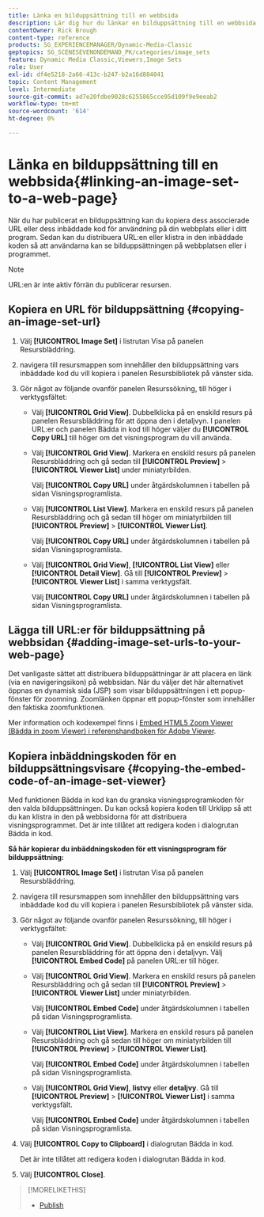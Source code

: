 ```yaml
---
title: Länka en bilduppsättning till en webbsida
description: Lär dig hur du länkar en bilduppsättning till en webbsida i Adobe Dynamic Media Classic.
contentOwner: Rick Brough
content-type: reference
products: SG_EXPERIENCEMANAGER/Dynamic-Media-Classic
geptopics: SG_SCENESEVENONDEMAND_PK/categories/image_sets
feature: Dynamic Media Classic,Viewers,Image Sets
role: User
exl-id: df4e5218-2a66-413c-b247-b2a16d884041
topic: Content Management
level: Intermediate
source-git-commit: ad7e20fdbe9028c6255865cce95d109f9e9eeab2
workflow-type: tm+mt
source-wordcount: '614'
ht-degree: 0%

---
```


# Länka en bilduppsättning till en webbsida{#linking-an-image-set-to-a-web-page}

När du har publicerat en bilduppsättning kan du kopiera dess associerade URL eller dess inbäddade kod för användning på din webbplats eller i ditt program. Sedan kan du distribuera URL:en eller klistra in den inbäddade koden så att användarna kan se bilduppsättningen på webbplatsen eller i programmet.

>[!NOTE]
>
>URL:en är inte aktiv förrän du publicerar resursen.

## Kopiera en URL för bilduppsättning {#copying-an-image-set-url}

1. Välj **[!UICONTROL Image Set]** i listrutan Visa på panelen Resursbläddring.
1. navigera till resursmappen som innehåller den bilduppsättning vars inbäddade kod du vill kopiera i panelen Resursbibliotek på vänster sida.
1. Gör något av följande ovanför panelen Resurssökning, till höger i verktygsfältet:

   * Välj **[!UICONTROL Grid View]**. Dubbelklicka på en enskild resurs på panelen Resursbläddring för att öppna den i detaljvyn. I panelen URL:er och panelen Bädda in kod till höger väljer du **[!UICONTROL Copy URL]** till höger om det visningsprogram du vill använda.
   * Välj **[!UICONTROL Grid View]**. Markera en enskild resurs på panelen Resursbläddring och gå sedan till **[!UICONTROL Preview]** > **[!UICONTROL Viewer List]** under miniatyrbilden.

     Välj **[!UICONTROL Copy URL]** under åtgärdskolumnen i tabellen på sidan Visningsprogramlista.

   * Välj **[!UICONTROL List View]**. Markera en enskild resurs på panelen Resursbläddring och gå sedan till höger om miniatyrbilden till **[!UICONTROL Preview]** > **[!UICONTROL Viewer List]**.

     Välj **[!UICONTROL Copy URL]** under åtgärdskolumnen i tabellen på sidan Visningsprogramlista.

   * Välj **[!UICONTROL Grid View]**, **[!UICONTROL List View]** eller **[!UICONTROL Detail View]**. Gå till **[!UICONTROL Preview]** > **[!UICONTROL Viewer List]** i samma verktygsfält.

     Välj **[!UICONTROL Copy URL]** under åtgärdskolumnen i tabellen på sidan Visningsprogramlista.

## Lägga till URL:er för bilduppsättning på webbsidan {#adding-image-set-urls-to-your-web-page}

Det vanligaste sättet att distribuera bilduppsättningar är att placera en länk (via en navigeringsikon) på webbsidan. När du väljer det här alternativet öppnas en dynamisk sida (JSP) som visar bilduppsättningen i ett popup-fönster för zoomning. Zoomlänken öppnar ett popup-fönster som innehåller den faktiska zoomfunktionen.

Mer information och kodexempel finns i [Embed HTML5 Zoom Viewer (Bädda in zoom Viewer) i referenshandboken för Adobe Viewer](https://experienceleague.adobe.com/en/docs/dynamic-media-developer-resources/library/viewers-aem-assets-dmc/zoom/c-html5-20-zoom-viewer-about#section-e1c3106f5b3e445d9b95be337c2f94e2).

## Kopiera inbäddningskoden för en bilduppsättningsvisare {#copying-the-embed-code-of-an-image-set-viewer}

Med funktionen Bädda in kod kan du granska visningsprogramkoden för den valda bilduppsättningen. Du kan också kopiera koden till Urklipp så att du kan klistra in den på webbsidorna för att distribuera visningsprogrammet. Det är inte tillåtet att redigera koden i dialogrutan Bädda in kod.

**Så här kopierar du inbäddningskoden för ett visningsprogram för bilduppsättning:**

1. Välj **[!UICONTROL Image Set]** i listrutan Visa på panelen Resursbläddring.
1. navigera till resursmappen som innehåller den bilduppsättning vars inbäddade kod du vill kopiera i panelen Resursbibliotek på vänster sida.
1. Gör något av följande ovanför panelen Resurssökning, till höger i verktygsfältet:

   * Välj **[!UICONTROL Grid View]**. Dubbelklicka på en enskild resurs på panelen Resursbläddring för att öppna den i detaljvyn. Välj **[!UICONTROL Embed Code]** på panelen URL:er till höger.
   * Välj **[!UICONTROL Grid View]**. Markera en enskild resurs på panelen Resursbläddring och gå sedan till **[!UICONTROL Preview]** > **[!UICONTROL Viewer List]** under miniatyrbilden.

     Välj **[!UICONTROL Embed Code]** under åtgärdskolumnen i tabellen på sidan Visningsprogramlista.

   * Välj **[!UICONTROL List View]**. Markera en enskild resurs på panelen Resursbläddring och gå sedan till höger om miniatyrbilden till **[!UICONTROL Preview]** > **[!UICONTROL Viewer List]**.

     Välj **[!UICONTROL Embed Code]** under åtgärdskolumnen i tabellen på sidan Visningsprogramlista.

   * Välj **[!UICONTROL Grid View]**, **listvy** eller **detaljvy**. Gå till **[!UICONTROL Preview]** > **[!UICONTROL Viewer List]** i samma verktygsfält.

     Välj **[!UICONTROL Embed Code]** under åtgärdskolumnen i tabellen på sidan Visningsprogramlista.

1. Välj **[!UICONTROL Copy to Clipboard]** i dialogrutan Bädda in kod.

   Det är inte tillåtet att redigera koden i dialogrutan Bädda in kod.

1. Välj **[!UICONTROL Close]**.

>[!MORELIKETHIS]
>
>* [Publish](publishing-files.md#publishing_files)
